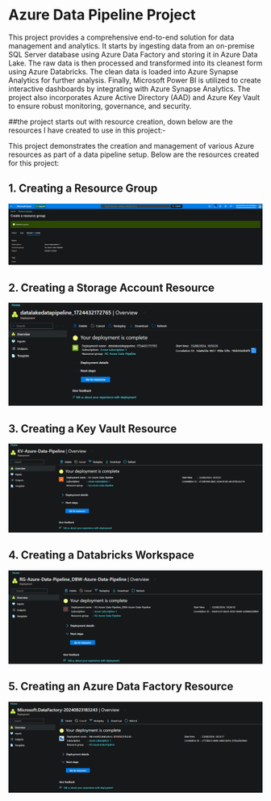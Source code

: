# Azure Data Pipeline Project
This project provides a comprehensive end-to-end solution for data management and analytics. It starts by ingesting data from an on-premise SQL Server database using Azure Data Factory and storing it in Azure Data Lake. The raw data is then processed and transformed into its cleanest form using Azure Databricks. The clean data is loaded into Azure Synapse Analytics for further analysis. Finally, Microsoft Power BI is utilized to create interactive dashboards by integrating with Azure Synapse Analytics. The project also incorporates Azure Active Directory (AAD) and Azure Key Vault to ensure robust monitoring, governance, and security.


##the project starts out with resource creation, down below are the resources I have created to use in this project:-


This project demonstrates the creation and management of various Azure resources as part of a data pipeline setup. Below are the resources created for this project:

## 1. Creating a Resource Group
![Creating Resource Group](https://github.com/shamsaravaiah/Azure-Data-Pipeline/blob/main/Screen%20shots/creating%20resource%20group.png)

## 2. Creating a Storage Account Resource
![Created Storage Account Resource](https://github.com/shamsaravaiah/Azure-Data-Pipeline/blob/main/Screen%20shots/created%20storage%20account%20resource.png)

## 3. Creating a Key Vault Resource
![Created Key Vault Resource](https://github.com/shamsaravaiah/Azure-Data-Pipeline/blob/main/Screen%20shots/created%20key%20vault%20resource.png)

## 4. Creating a Databricks Workspace
![Created Databricks Workspace](https://github.com/shamsaravaiah/Azure-Data-Pipeline/blob/main/Screen%20shots/created%20Databricks%20workspace.png)

## 5. Creating an Azure Data Factory Resource
![Created Azure Data Factory Resource](https://github.com/shamsaravaiah/Azure-Data-Pipeline/blob/main/Screen%20shots/created%20ADF%20resource.png)
